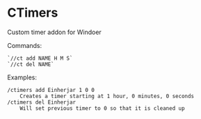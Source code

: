 # CTimers
Custom timer addon for Windoer

Commands:

    `//ct add NAME H M S`
    `//ct del NAME`

Examples:

    /ctimers add Einherjar 1 0 0
        Creates a timer starting at 1 hour, 0 minutes, 0 seconds
    /ctimers del Einherjar
        Will set previous timer to 0 so that it is cleaned up

